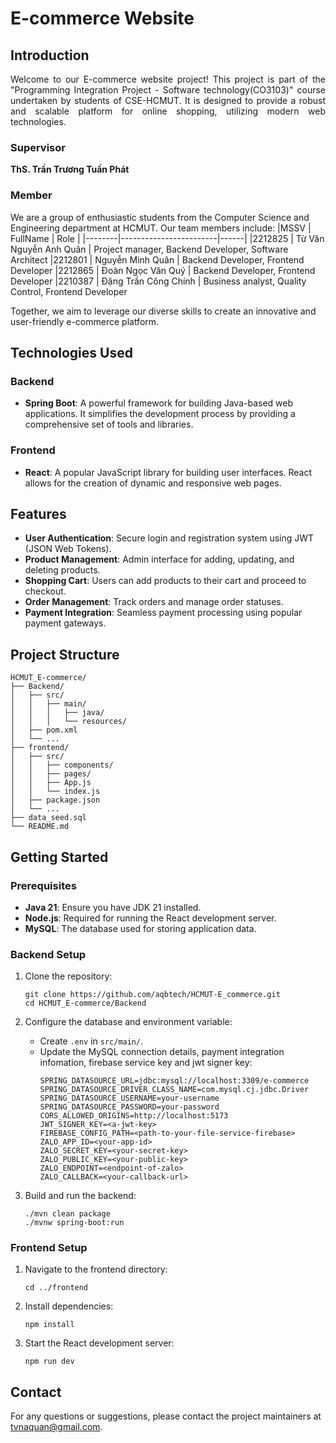 # E-commerce Website

## Introduction
<p style="text-align: justify;">
Welcome to our E-commerce website project! This project is part of the "Programming Integration Project - Software technology(CO3103)" course undertaken by students of CSE-HCMUT. It is designed to provide a robust and scalable platform for online shopping, utilizing modern web technologies.
</p>

### Supervisor
**ThS. Trần Trương Tuấn Phát**

### Member
We are a group of enthusiastic students from the Computer Science and Engineering department at HCMUT. Our team members include:
|MSSV    | FullName               | Role |
|--------|------------------------|------|
|2212825 | Từ Văn Nguyễn Anh Quân | Project manager, Backend Developer, Software Architect
|2212801 | Nguyễn Minh Quân       | Backend Developer, Frontend Developer
|2212865 | Đoàn Ngọc Văn Quý      | Backend Developer, Frontend Developer
|2210387 | Đặng Trần Công Chính   | Business analyst, Quality Control, Frontend Developer

Together, we aim to leverage our diverse skills to create an innovative and user-friendly e-commerce platform.

## Technologies Used

### Backend
- **Spring Boot**: A powerful framework for building Java-based web applications. It simplifies the development process by providing a comprehensive set of tools and libraries.

### Frontend
- **React**: A popular JavaScript library for building user interfaces. React allows for the creation of dynamic and responsive web pages.

## Features

- **User Authentication**: Secure login and registration system using JWT (JSON Web Tokens).
- **Product Management**: Admin interface for adding, updating, and deleting products.
- **Shopping Cart**: Users can add products to their cart and proceed to checkout.
- **Order Management**: Track orders and manage order statuses.
- **Payment Integration**: Seamless payment processing using popular payment gateways.

## Project Structure

```
HCMUT_E-commerce/
├── Backend/
│   ├── src/
│   │   ├── main/
│   │   │   ├── java/
│   │   │   └── resources/
│   ├── pom.xml
│   └── ...
├── frontend/
│   ├── src/
│   │   ├── components/
│   │   ├── pages/
│   │   ├── App.js
│   │   └── index.js
│   ├── package.json
│   └── ...
├── data_seed.sql
└── README.md
```

## Getting Started

### Prerequisites

- **Java 21**: Ensure you have JDK 21 installed.
- **Node.js**: Required for running the React development server.
- **MySQL**: The database used for storing application data.

### Backend Setup

1. Clone the repository:
   ```
   git clone https://github.com/aqbtech/HCMUT-E_commerce.git
   cd HCMUT_E-commerce/Backend
   ```

2. Configure the database and environment variable:
    - Create `.env` in `src/main/`.
    - Update the MySQL connection details, payment integration infomation, firebase service key and jwt signer key:
      ```
      SPRING_DATASOURCE_URL=jdbc:mysql://localhost:3309/e-commerce
      SPRING_DATASOURCE_DRIVER_CLASS_NAME=com.mysql.cj.jdbc.Driver
      SPRING_DATASOURCE_USERNAME=your-username
      SPRING_DATASOURCE_PASSWORD=your-password
      CORS_ALLOWED_ORIGINS=http://localhost:5173
      JWT_SIGNER_KEY=<a-jwt-key>
      FIREBASE_CONFIG_PATH=<path-to-your-file-service-firebase>
      ZALO_APP_ID=<your-app-id>
      ZALO_SECRET_KEY=<your-secret-key>
      ZALO_PUBLIC_KEY=<your-public-key>
      ZALO_ENDPOINT=<endpoint-of-zalo>
      ZALO_CALLBACK=<your-callback-url>
      ```

3. Build and run the backend:
   ```
   ./mvn clean package
   ./mvnw spring-boot:run
   ```

### Frontend Setup

1. Navigate to the frontend directory:
   ```
   cd ../frontend
   ```

2. Install dependencies:
   ```
   npm install
   ```

3. Start the React development server:
   ```
   npm run dev
   ```



## Contact

For any questions or suggestions, please contact the project maintainers at [tvnaquan@gmail.com](mailto:tvnaquan@gmail.com).
